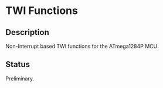 # TWI Functions
## Description
Non-Interrupt based TWI functions for the ATmega1284P MCU
## Status
Preliminary.
